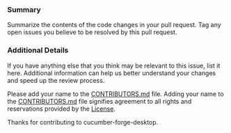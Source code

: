 ### Summary
Summarize the contents of the code changes in your pull request. Tag any open issues you believe to be resolved by this pull request.

### Additional Details
If you have anything else that you think may be relevant to this issue, list it here. Additional information can help us better understand your changes and speed up the review process.

Please add your name to the [CONTRIBUTORS.md] file. Adding your name to the [CONTRIBUTORS.md] file signifies agreement to all rights and reservations provided by the [License].

Thanks for contributing to cucumber-forge-desktop. 

[CONTRIBUTORS.md]: ../blob/main/CONTRIBUTORS.md
[License]: ../blob/main/LICENSE
